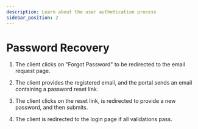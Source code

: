 ```yaml
---
description: Learn about the user authetication process
sidebar_position: 2
---
```


# Password Recovery

1. The client clicks on "Forgot Password" to be redirected to the email request page.

2. The client provides the registered email, and the portal sends an email containing a password reset link.

3. The client clicks on the reset link, is redirected to provide a new password, and then submits.

4. The client is redirected to the login page if all validations pass.
